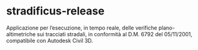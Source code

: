# stradificus-release
Applicazione per l’esecuzione, in tempo reale, delle verifiche plano-altimetriche sui tracciati stradali, in conformità al D.M. 6792 del 05/11/2001, compatibile con Autodesk Civil 3D.
